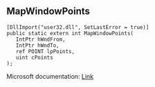 ## MapWindowPoints

```
[DllImport("user32.dll", SetLastError = true)]
public static extern int MapWindowPoints(
   IntPtr hWndFrom,
   IntPtr hWndTo,
   ref POINT lpPoints,
   uint cPoints
);
```

Microsoft documentation: [Link](https://docs.microsoft.com/en-us/windows/win32/api/winuser/nf-winuser-mapwindowpoints)

